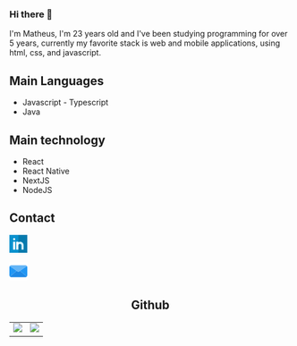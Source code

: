 <h3> Hi there 👋 </h3>
I'm Matheus, I'm 23 years old and I've been studying programming for over 5 years, currently my favorite stack is web and mobile applications, using html, css, and javascript.

## Main Languages
 - Javascript - Typescript
 - Java

## Main technology
 - React </li>
 - React Native
 - NextJS
 - NodeJS

<h2> Contact </h2>
<contact>
 

<a href="" target="_blank"><img alt="Linkedin" src="/images/linkedin.png" title="Linkedin"></a>
 <p></p>
 <a href="mailto:mat.matheus_pa@hotmail.com" target="_blank"><img alt="Email" src="/images/email.png" title="Email"></a>
</contact>

<p></p>

<center>
 <h2> Github </h2>
 <table>
   <td>
     <img src="https://github-readme-stats.vercel.app/api?username=themath123&theme=dark&show_icons=true">   
   </td>
   <td>
     <img src="https://github-readme-stats.vercel.app/api/top-langs/?username=anuraghazra&theme=dark&layout=compact&exclude_repo=exerciciosemc&langs_count=10">
   </td>
 </table>
</center>
